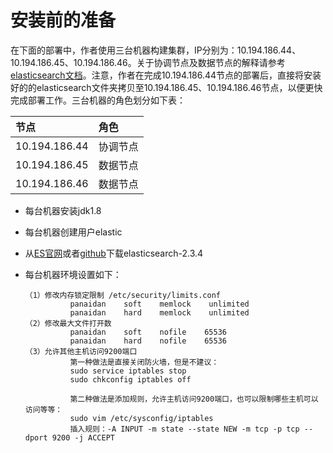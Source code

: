 # 安装前的准备

在下面的部署中，作者使用三台机器构建集群，IP分别为：10.194.186.44、10.194.186.45、10.194.186.46。关于协调节点及数据节点的解释请参考[elasticsearch文档](http://www.elastic.co/guide/cn/elasticsearch/guide/current/index.html)。注意，作者在完成10.194.186.44节点的部署后，直接将安装好的的elasticsearch文件夹拷贝至10.194.186.45、10.194.186.46节点，以便更快完成部署工作。三台机器的角色划分如下表：

| 节点 | 角色 |
| :--- | :--- |
| 10.194.186.44 | 协调节点 |
| 10.194.186.45 | 数据节点 |
| 10.194.186.46 | 数据节点 |

* 每台机器安装jdk1.8
* 每台机器创建用户elastic
* 从[ES官网](http://www.elastic.co/)或者[github](https://github.com/elastic/elasticsearch)下载elasticsearch-2.3.4
* 每台机器环境设置如下：

  ```
  （1）修改内存锁定限制 /etc/security/limits.conf
            panaidan    soft    memlock    unlimited
            panaidan    hard    memlock    unlimited
  （2）修改最大文件打开数
            panaidan    soft    nofile    65536
            panaidan    hard    nofile    65536
  （3）允许其他主机访问9200端口
            第一种做法是直接关闭防火墙，但是不建议：
            sudo service iptables stop
            sudo chkconfig iptables off

            第二种做法是添加规则，允许主机访问9200端口，也可以限制哪些主机可以访问等等：
            sudo vim /etc/sysconfig/iptables
            插入规则：-A INPUT -m state --state NEW -m tcp -p tcp --dport 9200 -j ACCEPT
  ```



